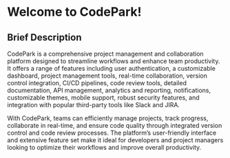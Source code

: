 # Welcome to CodePark!

## Brief Description

CodePark is a comprehensive project management and collaboration platform designed to streamline workflows and enhance team productivity. It offers a range of features including user authentication, a customizable dashboard, project management tools, real-time collaboration, version control integration, CI/CD pipelines, code review tools, detailed documentation, API management, analytics and reporting, notifications, customizable themes, mobile support, robust security features, and integration with popular third-party tools like Slack and JIRA.

With CodePark, teams can efficiently manage projects, track progress, collaborate in real-time, and ensure code quality through integrated version control and code review processes. The platform’s user-friendly interface and extensive feature set make it ideal for developers and project managers looking to optimize their workflows and improve overall productivity.